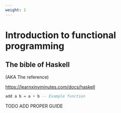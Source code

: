 ```yaml
---
weight: 1
---
```


# Introduction to functional programming
## The bible of Haskell
(AKA The reference)

https://learnxinyminutes.com/docs/haskell

```haskell
add a b = a + b -- Example function
```

TODO ADD PROPER GUIDE
